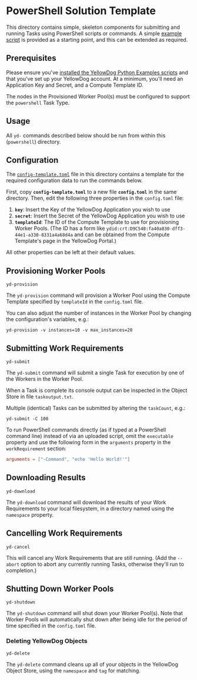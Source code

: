 # PowerShell Solution Template

This directory contains simple, skeleton components for submitting and running Tasks using PowerShell scripts or commands. A simple [example script](hello-world.ps1) is provided as a starting point, and this can be extended as required.

## Prerequisites

Please ensure you've [installed the YellowDog Python Examples scripts](https://github.com/yellowdog/python-examples#script-installation-with-pip) and that you've set up your YellowDog account. At a minimum, you'll need an Application Key and Secret, and a Compute Template ID.

The nodes in the Provisioned Worker Pool(s) must be configured to support the `powershell` Task Type.

## Usage

All `yd-` commands described below should be run from within this (`powershell`) directory.

## Configuration

The [`config-template.toml`](config-template.toml) file in this directory contains a template for the required configuration data to run the commands below.

First, copy **`config-template.toml`** to a new file **`config.toml`** in the same directory. Then, edit the following three properties in the `config.toml` file:

1. **`key`**: Insert the Key of the YellowDog Application you wish to use
2. **`secret`**: Insert the Secret of the YellowDog Application you wish to use
3. **`templateId`**: The ID of the Compute Template to use for provisioning Worker Pools. (The ID has a form like `ydid:crt:D9C548:fa40a830-dff3-44e1-a330-8331a4a68d4a` and can be obtained from the Compute Template's page in the YellowDog Portal.)

All other properties can be left at their default values.

## Provisioning Worker Pools

```shell
yd-provision
```

The `yd-provision` command will provision a Worker Pool using the Compute Template specified by `templateId` in the `config.toml` file.

You can also adjust the number of instances in the Worker Pool by changing the configuration's variables, e.g.:

```shell
yd-provision -v instances=10 -v max_instances=20
```

## Submitting Work Requirements

```shell
yd-submit
```

The `yd-submit` command will submit a single Task for execution by one of the Workers in the Worker Pool.

When a Task is complete its console output can be inspected in the Object Store in file `taskoutput.txt`.

Multiple (identical) Tasks can be submitted by altering the `taskCount`, e.g.:

```shell
yd-submit -C 100
```

To run PowerShell commands directly (as if typed at a PowerShell command line) instead of via an uploaded script, omit the `executable` property and use the following form in the `arguments` property in the `workRequirement` section:

```toml
arguments = ["-Command", "echo 'Hello World!'"]
```

## Downloading Results

```shell
yd-download
```

The `yd-download` command will download the results of your Work Requirements to your local filesystem, in a directory named using the `namespace` property.

## Cancelling Work Requirements

```shell
yd-cancel
```

This will cancel any Work Requirements that are still running. (Add the `--abort` option to abort any currently running Tasks, otherwise they'll run to completion.)

## Shutting Down Worker Pools

```shell
yd-shutdown
```

The `yd-shutdown` command will shut down your Worker Pool(s). Note that Worker Pools will automatically shut down after being idle for the period of time specified in the `config.toml` file.

### Deleting YellowDog Objects

```shell
yd-delete
```

The `yd-delete` command cleans up all of your objects in the YellowDog Object Store, using the `namespace` and `tag` for matching.
